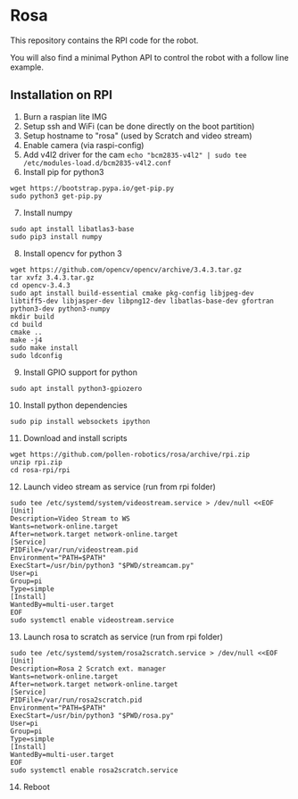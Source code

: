 # Rosa

This repository contains the RPI code for the robot.

You will also find a minimal Python API to control the robot with a follow line example.

## Installation on RPI

1. Burn a raspian lite IMG
2. Setup ssh and WiFi (can be done directly on the boot partition)
3. Setup hostname to "rosa" (used by Scratch and video stream)
4. Enable camera (via raspi-config)
5. Add v4l2 driver for the cam ```echo "bcm2835-v4l2" | sudo tee /etc/modules-load.d/bcm2835-v4l2.conf```
6. Install pip for python3
```
wget https://bootstrap.pypa.io/get-pip.py
sudo python3 get-pip.py
```
7. Install numpy
```
sudo apt install libatlas3-base
sudo pip3 install numpy
```
8. Install opencv for python 3
```
wget https://github.com/opencv/opencv/archive/3.4.3.tar.gz
tar xvfz 3.4.3.tar.gz
cd opencv-3.4.3
sudo apt install build-essential cmake pkg-config libjpeg-dev libtiff5-dev libjasper-dev libpng12-dev libatlas-base-dev gfortran python3-dev python3-numpy
mkdir build
cd build
cmake ..
make -j4
sudo make install
sudo ldconfig
```
9. Install GPIO support for python
```
sudo apt install python3-gpiozero
```
10. Install python dependencies
```
sudo pip install websockets ipython
```
11. Download and install scripts
```
wget https://github.com/pollen-robotics/rosa/archive/rpi.zip
unzip rpi.zip
cd rosa-rpi/rpi
```
12. Launch video stream as service (run from rpi folder)
```
sudo tee /etc/systemd/system/videostream.service > /dev/null <<EOF
[Unit]
Description=Video Stream to WS
Wants=network-online.target
After=network.target network-online.target
[Service]
PIDFile=/var/run/videostream.pid
Environment="PATH=$PATH"
ExecStart=/usr/bin/python3 "$PWD/streamcam.py"
User=pi
Group=pi
Type=simple
[Install]
WantedBy=multi-user.target
EOF
sudo systemctl enable videostream.service
```
13. Launch rosa to scratch as service (run from rpi folder)
```
sudo tee /etc/systemd/system/rosa2scratch.service > /dev/null <<EOF
[Unit]
Description=Rosa 2 Scratch ext. manager
Wants=network-online.target
After=network.target network-online.target
[Service]
PIDFile=/var/run/rosa2scratch.pid
Environment="PATH=$PATH"
ExecStart=/usr/bin/python3 "$PWD/rosa.py"
User=pi
Group=pi
Type=simple
[Install]
WantedBy=multi-user.target
EOF
sudo systemctl enable rosa2scratch.service
```
14. Reboot
